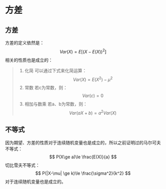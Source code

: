 # 方差

## 方差
方差的定义依然是：
$$
Var(X)=E\left[\Big(X-E(X)\Big)^2\right]
$$
相关的性质也是成立的：

> 1. 化简
可以通过下式来化简运算：
$$
Var(X)=E\left(X^2\right)-\mu^2
$$
> 2. 常数
若c为常数，则：
$$
Var(c)=0
$$
> 3. 相加与数乘
若a、b为常数，则：
$$
Var(aX+b)=a^2Var(X)
$$

## 不等式
因为期望、方差的性质对于连续随机变量也是成立的，所以之前证明过的马尔可夫不等式：
$$
P(X\ge a)\le \frac{E(X)}{a}
$$
切比雪夫不等式：
$$
P(|X-\mu| \ge k)\le \frac{\sigma^2}{k^2}
$$
对于连续随机变量也是成立的。